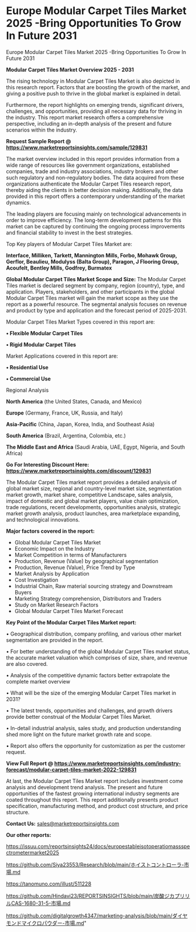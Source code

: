 # Europe Modular Carpet Tiles Market 2025 -Bring Opportunities To Grow In Future 2031
Europe Modular Carpet Tiles Market 2025 -Bring Opportunities To Grow In Future 2031

<Strong> Modular Carpet Tiles Market Overview 2025 - 2031</strong>

The rising technology in Modular Carpet Tiles Market is also depicted in this research report. Factors that are boosting the growth of the market, and giving a positive push to thrive in the global market is explained in detail.

Furthermore, the report highlights on emerging trends, significant drivers, challenges, and opportunities, providing all necessary data for thriving in the industry. This report market research offers a comprehensive perspective, including an in-depth analysis of the present and future scenarios within the industry.

<strong>Request Sample Report @ <a href=https://www.marketreportsinsights.com/sample/129831>https://www.marketreportsinsights.com/sample/129831</a></strong>

The market overview included in this report provides information from a wide range of resources like government organizations, established companies, trade and industry associations, industry brokers and other such regulatory and non-regulatory bodies. The data acquired from these organizations authenticate the Modular Carpet Tiles research report, thereby aiding the clients in better decision making. Additionally, the data provided in this report offers a contemporary understanding of the market dynamics.

The leading players are focusing mainly on technological advancements in order to improve efficiency. The long-term development patterns for this market can be captured by continuing the ongoing process improvements and financial stability to invest in the best strategies.

Top Key players of Modular Carpet Tiles Market are:

<strong>Interface, Milliken, Tarkett, Mannington Mills, Forbo, Mohawk Group, Gerflor, Beaulieu, Modulyss (Balta Group), Paragon, J Flooring Group, Acoufelt, Bentley Mills, Godfrey, Burmatex</strong>

<strong><b>Global Modular Carpet Tiles Market Scope and Size:</b></strong>
The Modular Carpet Tiles market is declared segment by company, region (country), type, and application. Players, stakeholders, and other participants in the global Modular Carpet Tiles market will gain the market scope as they use the report as a powerful resource. The segmental analysis focuses on revenue and product by type and application and the forecast period of 2025-2031.

Modular Carpet Tiles Market Types covered in this report are:

<strong>• Flexible Modular Carpet Tiles

• Rigid Modular Carpet Tiles</strong>

Market Applications covered in this report are:

<strong>• Residential Use

• Commercial Use</strong> 

Regional Analysis

<strong>North America</strong> (the United States, Canada, and Mexico)

<strong>Europe</strong> (Germany, France, UK, Russia, and Italy)

<strong>Asia-Pacific</strong> (China, Japan, Korea, India, and Southeast Asia)

<strong>South America</strong> (Brazil, Argentina, Colombia, etc.)

<strong>The Middle East and Africa</strong> (Saudi Arabia, UAE, Egypt, Nigeria, and South Africa)

<strong>Go For Interesting Discount Here: <a href=https://www.marketreportsinsights.com/discount/129831>https://www.marketreportsinsights.com/discount/129831</a></strong>

The Modular Carpet Tiles market report provides a detailed analysis of global market size, regional and country-level market size, segmentation market growth, market share, competitive Landscape, sales analysis, impact of domestic and global market players, value chain optimization, trade regulations, recent developments, opportunities analysis, strategic market growth analysis, product launches, area marketplace expanding, and technological innovations.

<strong><b>Major factors covered in the report:</b></strong>
<ul>
  <li>Global Modular Carpet Tiles Market </li>
  <li>Economic Impact on the Industry</li>
  <li>Market Competition in terms of Manufacturers</li>
  <li>Production, Revenue (Value) by geographical segmentation</li>
  <li>Production, Revenue (Value), Price Trend by Type</li>
  <li>Market Analysis by Application</li>
  <li>Cost Investigation</li>
  <li>Industrial Chain, Raw material sourcing strategy and Downstream Buyers</li>
  <li>Marketing Strategy comprehension, Distributors and Traders</li>
  <li>Study on Market Research Factors</li>
  <li>Global Modular Carpet Tiles Market Forecast</li>
</ul>

<strong><b>Key Point of the Modular Carpet Tiles Market report:</b></strong>

• Geographical distribution, company profiling, and various other market segmentation are provided in the report.

• For better understanding of the global Modular Carpet Tiles market status, the accurate market valuation which comprises of size, share, and revenue are also covered.

• Analysis of the competitive dynamic factors better extrapolate the complete market overview

• What will be the size of the emerging Modular Carpet Tiles market in 2031?

• The latest trends, opportunities and challenges, and growth drivers provide better construal of the Modular Carpet Tiles Market.

• In-detail industrial analysis, sales study, and production understanding shed more light on the future market growth rate and scope.

• Report also offers the opportunity for customization as per the customer request.

<strong><b>View Full Report @ <a href=https://www.marketreportsinsights.com/industry-forecast/modular-carpet-tiles-market-2022-129831>https://www.marketreportsinsights.com/industry-forecast/modular-carpet-tiles-market-2022-129831</a></b></strong>


At last, the Modular Carpet Tiles Market report includes investment come analysis and development trend analysis. The present and future opportunities of the fastest growing international industry segments are coated throughout this report. This report additionally presents product specification, manufacturing method, and product cost structure, and price structure.

<strong>Contact Us:</strong>
sales@marketreportsinsights.com

<strong>Our other reports:</strong>

<a href=https://issuu.com/reportsinsights24/docs/europestableisotoperatiomassspectrometermarket2025>https://issuu.com/reportsinsights24/docs/europestableisotoperatiomassspectrometermarket2025</a>

<a href=https://github.com/Siya23553/Research/blob/main/ホイストコントローラ-市場.md>https://github.com/Siya23553/Research/blob/main/ホイストコントローラ-市場.md</a>

<a href=https://tanomuno.com/illust/511228>https://tanomuno.com/illust/511228</a>

<a href=https://github.com/Hindavi23/REPORTSINSIGHTS/blob/main/炭酸ジカプリリルCAS-1680-31-5-市場.md>https://github.com/Hindavi23/REPORTSINSIGHTS/blob/main/炭酸ジカプリリルCAS-1680-31-5-市場.md</a>

<a href=https://github.com/digitalgrowth4347/marketing-analysis/blob/main/ダイヤモンドマイクロパウダー-市場.md>https://github.com/digitalgrowth4347/marketing-analysis/blob/main/ダイヤモンドマイクロパウダー-市場.md</a>"
